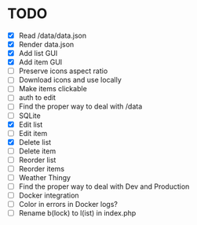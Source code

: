 # TODO

* [x] Read /data/data.json
* [x] Render data.json
* [x] Add list GUI
* [x] Add item GUI
* [ ] Preserve icons aspect ratio
* [ ] Download icons and use locally
* [ ] Make items clickable
* [ ] auth to edit
* [ ] Find the proper way to deal with /data
* [ ] SQLite
* [x] Edit list
* [ ] Edit item
* [x] Delete list
* [ ] Delete item
* [ ] Reorder list
* [ ] Reorder items
* [ ] Weather Thingy
* [ ] Find the proper way to deal with Dev and Production
* [ ] Docker integration
* [ ] Color in errors in Docker logs?
* [ ] Rename b(lock) to l(ist) in index.php

